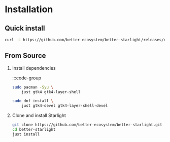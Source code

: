 # Installation

## Quick install

``` sh
curl -L https://github.com/better-ecosystem/better-starlight/releases/download/v1.4/starlight -o ~/.local/bin/starlight && chmod +x ~/.local/bin/starlight
```

## From Source

1. Install dependencies

    :::code-group

    ``` sh [<i class="devicon-archlinux-plain" /> Arch]
    sudo pacman -Syu \
        just gtk4 gtk4-layer-shell
   ```

    ``` sh [<i class="devicon-fedora-plain" /> Fedora]
    sudo dnf install \
        just gtk4-devel gtk4-layer-shell-devel

   ```

2. Clone and install Starlight

    ``` sh
    git clone https://github.com/better-ecosystem/better-starlight.git
    cd better-starlight
    just install
    ```
